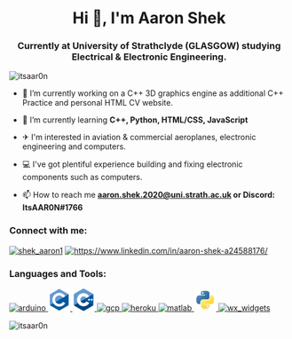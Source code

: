 <h1 align="center">Hi 👋, I'm Aaron Shek</h1>
<h3 align="center">Currently at University of Strathclyde (GLASGOW) studying Electrical & Electronic Engineering.</h3>

<p align="left"> <img src="https://komarev.com/ghpvc/?username=itsaar0n&label=Profile%20views&color=0e75b6&style=flat" alt="itsaar0n" /> </p>

- 🔭 I’m currently working on a C++ 3D graphics engine as additional C++ Practice and personal HTML CV website.

- 🌱 I’m currently learning **C++, Python, HTML/CSS, JavaScript**

- ✈ I'm interested in aviation & commercial aeroplanes, electronic engineering and computers.

- 💻 I've got plentiful experience building and fixing electronic components such as computers. 

- 📫 How to reach me **aaron.shek.2020@uni.strath.ac.uk or Discord: ItsAAR0N#1766**

<h3 align="left">Connect with me:</h3>
<p align="left">
<a href="https://twitter.com/shek_aaron1" target="blank"><img align="center" src="https://raw.githubusercontent.com/rahuldkjain/github-profile-readme-generator/master/src/images/icons/Social/twitter.svg" alt="shek_aaron1" height="30" width="40" /></a>
<a href="https://linkedin.com/in/https://www.linkedin.com/in/aaron-shek/" target="blank"><img align="center" src="https://raw.githubusercontent.com/rahuldkjain/github-profile-readme-generator/master/src/images/icons/Social/linked-in-alt.svg" alt="https://www.linkedin.com/in/aaron-shek-a24588176/" height="30" width="40" /></a>
</p>

<h3 align="left">Languages and Tools:</h3>
<p align="left"> <a href="https://www.arduino.cc/" target="_blank" rel="noreferrer"> <img src="https://cdn.worldvectorlogo.com/logos/arduino-1.svg" alt="arduino" width="40" height="40"/> </a> <a href="https://www.cprogramming.com/" target="_blank" rel="noreferrer"> <img src="https://raw.githubusercontent.com/devicons/devicon/master/icons/c/c-original.svg" alt="c" width="40" height="40"/> </a> <a href="https://www.w3schools.com/cpp/" target="_blank" rel="noreferrer"> <img src="https://raw.githubusercontent.com/devicons/devicon/master/icons/cplusplus/cplusplus-original.svg" alt="cplusplus" width="40" height="40"/> </a> <a href="https://cloud.google.com" target="_blank" rel="noreferrer"> <img src="https://www.vectorlogo.zone/logos/google_cloud/google_cloud-icon.svg" alt="gcp" width="40" height="40"/> </a> <a href="https://heroku.com" target="_blank" rel="noreferrer"> <img src="https://www.vectorlogo.zone/logos/heroku/heroku-icon.svg" alt="heroku" width="40" height="40"/> </a> <a href="https://www.mathworks.com/" target="_blank" rel="noreferrer"> <img src="https://upload.wikimedia.org/wikipedia/commons/2/21/Matlab_Logo.png" alt="matlab" width="40" height="40"/> </a> <a href="https://www.python.org" target="_blank" rel="noreferrer"> <img src="https://raw.githubusercontent.com/devicons/devicon/master/icons/python/python-original.svg" alt="python" width="40" height="40"/> </a> <a href="https://www.wxwidgets.org/" target="_blank" rel="noreferrer"> <img src="https://upload.wikimedia.org/wikipedia/commons/b/bb/WxWidgets.svg" alt="wx_widgets" width="40" height="40"/> </a> </p>

<p><img align="center" src="https://github-readme-streak-stats.herokuapp.com/?user=itsaar0n&theme=dark" alt="itsaar0n" /></p>

